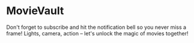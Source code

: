# MovieVault
Don't forget to subscribe and hit the notification bell so you never miss a frame! Lights, camera, action – let's unlock the magic of movies together!
